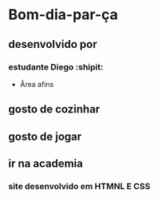 # Bom-dia-par-ça
## desenvolvido por
### estudante Diego :shipit:
* Ârea afins
## gosto de cozinhar
## gosto de jogar 
## ir na academia 
### site desenvolvido em HTMNL E CSS
